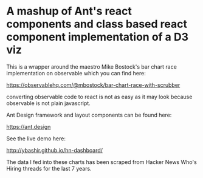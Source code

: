 # A mashup of Ant's react components and class based react component implementation of a D3 viz

This is a wrapper around the maestro Mike Bostock's bar chart race implementation on observable which you can find here:

<https://observablehq.com/@mbostock/bar-chart-race-with-scrubber>

converting observable code to react is not as easy as it may look because observable is not plain javascript. 

Ant Design framework and layout components can be found here:

<https://ant.design>

See the live demo here:

<http://ybashir.github.io/hn-dashboard/>

The data I fed into these charts has been scraped from Hacker News Who's Hiring threads for the last 7 years.
